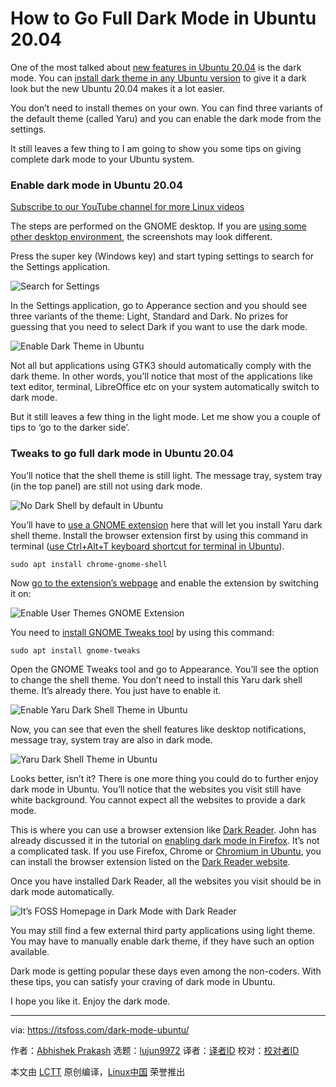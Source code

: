 [#]: collector: (lujun9972)
[#]: translator: ( )
[#]: reviewer: ( )
[#]: publisher: ( )
[#]: url: ( )
[#]: subject: (How to Go Full Dark Mode in Ubuntu 20.04)
[#]: via: (https://itsfoss.com/dark-mode-ubuntu/)
[#]: author: (Abhishek Prakash https://itsfoss.com/author/abhishek/)

How to Go Full Dark Mode in Ubuntu 20.04
======

One of the most talked about [new features in Ubuntu 20.04][1] is the dark mode. You can [install dark theme in any Ubuntu version][2] to give it a dark look but the new Ubuntu 20.04 makes it a lot easier.

You don’t need to install themes on your own. You can find three variants of the default theme (called Yaru) and you can enable the dark mode from the settings.

It still leaves a few thing to I am going to show you some tips on giving complete dark mode to your Ubuntu system.

### Enable dark mode in Ubuntu 20.04

[Subscribe to our YouTube channel for more Linux videos][3]

The steps are performed on the GNOME desktop. If you are [using some other desktop environment][4], the screenshots may look different.

Press the super key (Windows key) and start typing settings to search for the Settings application.

![Search for Settings][5]

In the Settings application, go to Apperance section and you should see three variants of the theme: Light, Standard and Dark. No prizes for guessing that you need to select Dark if you want to use the dark mode.

![Enable Dark Theme in Ubuntu][6]

Not all but applications using GTK3 should automatically comply with the dark theme. In other words, you’ll notice that most of the applications like text editor, terminal, LibreOffice etc on your system automatically switch to dark mode.

But it still leaves a few thing in the light mode. Let me show you a couple of tips to ‘go to the darker side’.

### Tweaks to go full dark mode in Ubuntu 20.04

You’ll notice that the shell theme is still light. The message tray, system tray (in the top panel) are still not using dark mode.

![No Dark Shell by default in Ubuntu][7]

You’ll have to [use a GNOME extension][8] here that will let you install Yaru dark shell theme. Install the browser extension first by using this command in terminal ([use Ctrl+Alt+T keyboard shortcut for terminal in Ubuntu][9]).

```
sudo apt install chrome-gnome-shell
```

Now [go to the extension’s webpage][10] and enable the extension by switching it on:

![Enable User Themes GNOME Extension][11]

You need to [install GNOME Tweaks tool][12] by using this command:

```
sudo apt install gnome-tweaks
```

Open the GNOME Tweaks tool and go to Appearance. You’ll see the option to change the shell theme. You don’t need to install this Yaru dark shell theme. It’s already there. You just have to enable it.

![Enable Yaru Dark Shell Theme in Ubuntu][13]

Now, you can see that even the shell features like desktop notifications, message tray, system tray are also in dark mode.

![Yaru Dark Shell Theme in Ubuntu][14]

Looks better, isn’t it? There is one more thing you could do to further enjoy dark mode in Ubuntu. You’ll notice that the websites you visit still have white background. You cannot expect all the websites to provide a dark mode.

This is where you can use a browser extension like [Dark Reader][15]. John has already discussed it in the tutorial on [enabling dark mode in Firefox][16]. It’s not a complicated task. If you use Firefox, Chrome or [Chromium in Ubuntu][17], you can install the browser extension listed on the [Dark Reader website][15].

Once you have installed Dark Reader, all the websites you visit should be in dark mode automatically.

![It’s FOSS Homepage in Dark Mode with Dark Reader][18]

You may still find a few external third party applications using light theme. You may have to manually enable dark theme, if they have such an option available.

Dark mode is getting popular these days even among the non-coders. With these tips, you can satisfy your craving of dark mode in Ubuntu.

I hope you like it. Enjoy the dark mode.

--------------------------------------------------------------------------------

via: https://itsfoss.com/dark-mode-ubuntu/

作者：[Abhishek Prakash][a]
选题：[lujun9972][b]
译者：[译者ID](https://github.com/译者ID)
校对：[校对者ID](https://github.com/校对者ID)

本文由 [LCTT](https://github.com/LCTT/TranslateProject) 原创编译，[Linux中国](https://linux.cn/) 荣誉推出

[a]: https://itsfoss.com/author/abhishek/
[b]: https://github.com/lujun9972
[1]: https://itsfoss.com/ubuntu-20-04-release-features/
[2]: https://itsfoss.com/install-themes-ubuntu/
[3]: https://www.youtube.com/c/itsfoss?sub_confirmation=1
[4]: https://itsfoss.com/find-desktop-environment/
[5]: https://i0.wp.com/itsfoss.com/wp-content/uploads/2020/04/settings-search-ubuntu-20-04.jpg?ssl=1
[6]: https://i1.wp.com/itsfoss.com/wp-content/uploads/2020/04/enable-dark-theme-ubuntu.png?ssl=1
[7]: https://i2.wp.com/itsfoss.com/wp-content/uploads/2020/04/no-dark-shell-ubuntu.jpg?ssl=1
[8]: https://itsfoss.com/gnome-shell-extensions/
[9]: https://itsfoss.com/ubuntu-shortcuts/
[10]: https://extensions.gnome.org/extension/19/user-themes/
[11]: https://i0.wp.com/itsfoss.com/wp-content/uploads/2020/04/enable-user-themes-gnome.jpg?ssl=1
[12]: https://itsfoss.com/gnome-tweak-tool/
[13]: https://i0.wp.com/itsfoss.com/wp-content/uploads/2020/04/ubuntu-yaru-dark-shell-theme.jpeg?ssl=1
[14]: https://i0.wp.com/itsfoss.com/wp-content/uploads/2020/04/yaru-dark-shell-theme-ubuntu.jpg?ssl=1
[15]: https://darkreader.org/
[16]: https://itsfoss.com/firefox-dark-mode/
[17]: https://itsfoss.com/install-chromium-ubuntu/
[18]: https://i0.wp.com/itsfoss.com/wp-content/uploads/2020/01/itsfoss_dark_mode.jpg?ssl=1
